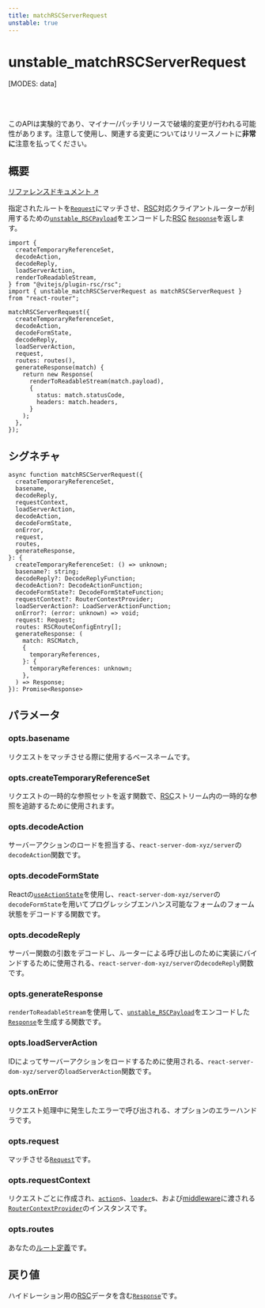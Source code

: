 ```yaml
---
title: matchRSCServerRequest
unstable: true
---
```


# unstable_matchRSCServerRequest

<!--
⚠️ ⚠️ IMPORTANT ⚠️ ⚠️ 

Thank you for helping improve our documentation!

This file is auto-generated from the JSDoc comments in the source
code, so please edit the JSDoc comments in the file below and this
file will be re-generated once those changes are merged.

https://github.com/remix-run/react-router/blob/main/packages/react-router/lib/rsc/server.rsc.ts
-->

[MODES: data]

<br />
<br />

<docs-warning>このAPIは実験的であり、マイナー/パッチリリースで破壊的変更が行われる可能性があります。注意して使用し、関連する変更についてはリリースノートに**非常に**注意を払ってください。</docs-warning>

## 概要

[リファレンスドキュメント ↗](https://api.reactrouter.com/v7/variables/react_router.unstable_matchRSCServerRequest.html)

指定されたルートを[`Request`](https://developer.mozilla.org/en-US/docs/Web/API/Request)にマッチさせ、[RSC](https://react.dev/reference/rsc/server-components)対応クライアントルーターが利用するための[`unstable_RSCPayload`](https://api.reactrouter.com/v7/types/react_router.unstable_RSCPayload.html)をエンコードした[RSC](https://react.dev/reference/rsc/server-components) [`Response`](https://developer.mozilla.org/en-US/docs/Web/API/Response)を返します。

```tsx
import {
  createTemporaryReferenceSet,
  decodeAction,
  decodeReply,
  loadServerAction,
  renderToReadableStream,
} from "@vitejs/plugin-rsc/rsc";
import { unstable_matchRSCServerRequest as matchRSCServerRequest } from "react-router";

matchRSCServerRequest({
  createTemporaryReferenceSet,
  decodeAction,
  decodeFormState,
  decodeReply,
  loadServerAction,
  request,
  routes: routes(),
  generateResponse(match) {
    return new Response(
      renderToReadableStream(match.payload),
      {
        status: match.statusCode,
        headers: match.headers,
      }
    );
  },
});
```

## シグネチャ

```tsx
async function matchRSCServerRequest({
  createTemporaryReferenceSet,
  basename,
  decodeReply,
  requestContext,
  loadServerAction,
  decodeAction,
  decodeFormState,
  onError,
  request,
  routes,
  generateResponse,
}: {
  createTemporaryReferenceSet: () => unknown;
  basename?: string;
  decodeReply?: DecodeReplyFunction;
  decodeAction?: DecodeActionFunction;
  decodeFormState?: DecodeFormStateFunction;
  requestContext?: RouterContextProvider;
  loadServerAction?: LoadServerActionFunction;
  onError?: (error: unknown) => void;
  request: Request;
  routes: RSCRouteConfigEntry[];
  generateResponse: (
    match: RSCMatch,
    {
      temporaryReferences,
    }: {
      temporaryReferences: unknown;
    },
  ) => Response;
}): Promise<Response>
```

## パラメータ

### opts.basename

リクエストをマッチさせる際に使用するベースネームです。

### opts.createTemporaryReferenceSet

リクエストの一時的な参照セットを返す関数で、[RSC](https://react.dev/reference/rsc/server-components)ストリーム内の一時的な参照を追跡するために使用されます。

### opts.decodeAction

サーバーアクションのロードを担当する、`react-server-dom-xyz/server`の`decodeAction`関数です。

### opts.decodeFormState

Reactの[`useActionState`](https://react.dev/reference/react/useActionState)を使用し、`react-server-dom-xyz/server`の`decodeFormState`を用いてプログレッシブエンハンス可能なフォームのフォーム状態をデコードする関数です。

### opts.decodeReply

サーバー関数の引数をデコードし、ルーターによる呼び出しのために実装にバインドするために使用される、`react-server-dom-xyz/server`の`decodeReply`関数です。

### opts.generateResponse

`renderToReadableStream`を使用して、[`unstable_RSCPayload`](https://api.reactrouter.com/v7/types/react_router.unstable_RSCPayload.html)をエンコードした[`Response`](https://developer.mozilla.org/en-US/docs/Web/API/Response)を生成する関数です。

### opts.loadServerAction

IDによってサーバーアクションをロードするために使用される、`react-server-dom-xyz/server`の`loadServerAction`関数です。

### opts.onError

リクエスト処理中に発生したエラーで呼び出される、オプションのエラーハンドラです。

### opts.request

マッチさせる[`Request`](https://developer.mozilla.org/en-US/docs/Web/API/Request)です。

### opts.requestContext

リクエストごとに作成され、[`action`](../../start/data/route-object#action)s、[`loader`](../../start/data/route-object#loader)s、および[middleware](../../how-to/middleware)に渡される[`RouterContextProvider`](../utils/RouterContextProvider)のインスタンスです。

### opts.routes

あなたの[ルート定義](https://api.reactrouter.com/v7/types/react_router.unstable_RSCRouteConfigEntry.html)です。

## 戻り値

ハイドレーション用の[RSC](https://react.dev/reference/rsc/server-components)データを含む[`Response`](https://developer.mozilla.org/en-US/docs/Web/API/Response)です。